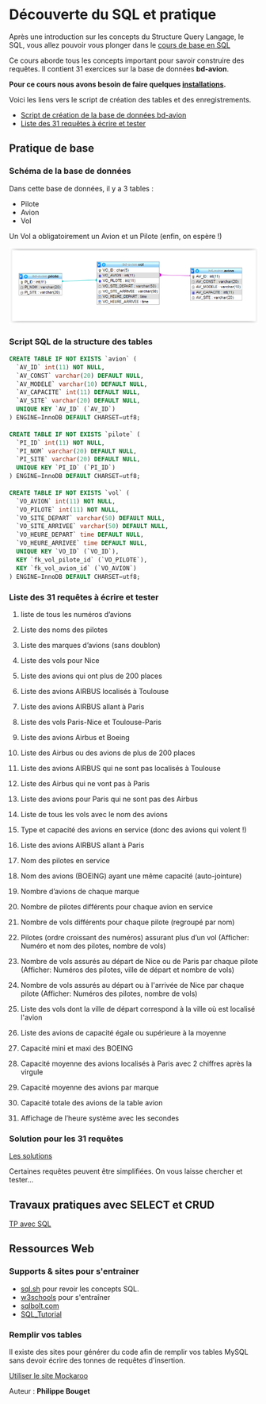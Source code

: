 # Découverte du SQL et pratique

Après une introduction sur les concepts du Structure Query Langage, le SQL, vous allez pouvoir vous plonger dans le 
[cours de base en SQL](./cours/cours-sql.md)

Ce cours aborde tous les concepts important pour savoir construire des requêtes. Il contient 31 exercices sur la base de données **bd-avion**.

**Pour ce cours nous avons besoin de faire quelques [installations](installation/installation.md).**

Voici les liens vers le script de création des tables et des enregistrements.

- [Script de création de la base de données bd-avion](./pratique/script-création-bd-avion.sql)
- [Liste des 31 requêtes à écrire et tester](./pratique/TP-31-Requêtes-sur-la-BD-Avion.pdf)

## Pratique de base

### Schéma de la base de données

Dans cette base de données, il y a 3 tables :

- Pilote
- Avion
- Vol

Un Vol a obligatoirement un Avion et un Pilote (enfin, on espère !) 

![schéma-bd](schema.PNG)

### Script SQL de la structure des tables

```sql
CREATE TABLE IF NOT EXISTS `avion` (  
  `AV_ID` int(11) NOT NULL,  
  `AV_CONST` varchar(20) DEFAULT NULL,  
  `AV_MODELE` varchar(10) DEFAULT NULL,  
  `AV_CAPACITE` int(11) DEFAULT NULL,  
  `AV_SITE` varchar(20) DEFAULT NULL,  
  UNIQUE KEY `AV_ID` (`AV_ID`)  
) ENGINE=InnoDB DEFAULT CHARSET=utf8;  

CREATE TABLE IF NOT EXISTS `pilote` (  
  `PI_ID` int(11) NOT NULL,  
  `PI_NOM` varchar(20) DEFAULT NULL,  
  `PI_SITE` varchar(20) DEFAULT NULL,  
  UNIQUE KEY `PI_ID` (`PI_ID`)  
) ENGINE=InnoDB DEFAULT CHARSET=utf8;  

CREATE TABLE IF NOT EXISTS `vol` (  
  `VO_AVION` int(11) NOT NULL,  
  `VO_PILOTE` int(11) NOT NULL,  
  `VO_SITE_DEPART` varchar(50) DEFAULT NULL,  
  `VO_SITE_ARRIVEE` varchar(50) DEFAULT NULL,  
  `VO_HEURE_DEPART` time DEFAULT NULL,  
  `VO_HEURE_ARRIVEE` time DEFAULT NULL,  
  UNIQUE KEY `VO_ID` (`VO_ID`),  
  KEY `fk_vol_pilote_id` (`VO_PILOTE`),  
  KEY `fk_vol_avion_id` (`VO_AVION`)  
) ENGINE=InnoDB DEFAULT CHARSET=utf8;  
```

### Liste des 31 requêtes à écrire et tester

1. liste de tous les numéros d’avions
2. Liste des noms des pilotes
3. Liste des marques d’avions (sans doublon)
4. Liste des vols pour Nice
5. Liste des avions qui ont plus de 200 places
6. Liste des avions AIRBUS localisés à Toulouse
7. Liste des avions AIRBUS allant à Paris
8. Liste des vols Paris-Nice et Toulouse-Paris
9. Liste des avions Airbus et Boeing
10. Liste des Airbus ou des avions de plus de 200 places
11. Liste des avions AIRBUS qui ne sont pas localisés à Toulouse
12. Liste des Airbus qui ne vont pas à Paris
13. Liste des avions pour Paris qui ne sont pas des Airbus
14. Liste de tous les vols avec le nom des avions
15. Type et capacité des avions en service (donc des avions qui volent !)
16. Liste des avions AIRBUS allant à Paris
17. Nom des pilotes en service
18. Nom des avions (BOEING) ayant une même capacité (auto-jointure)
19. Nombre d’avions de chaque marque
20. Nombre de pilotes différents pour chaque avion en service

21. Nombre de vols différents pour chaque pilote (regroupé par nom)
22. Pilotes (ordre croissant des numéros) assurant plus d’un vol (Afficher: Numéro et nom des pilotes,  nombre de vols)
23. Nombre de vols assurés au départ de Nice ou de Paris par chaque pilote (Afficher: Numéros des pilotes, ville de départ et nombre de vols)
24. Nombre de vols assurés au départ ou à l'arrivée de Nice par chaque pilote (Afficher: Numéros des pilotes,  nombre de vols)
25. Liste des vols dont la ville de départ correspond à la ville où est localisé l'avion
26. Liste des avions de capacité égale ou supérieure à la moyenne
27. Capacité mini et maxi des BOEING
28. Capacité moyenne des avions localisés à Paris avec 2 chiffres après la virgule
29. Capacité moyenne des avions par marque
30. Capacité totale des avions de la table avion
31. Affichage de l’heure système avec les secondes

### Solution pour les 31 requêtes

[Les solutions](pratique/solutions/README.md)

Certaines requêtes peuvent être simplifiées. On vous laisse chercher et tester...

## Travaux pratiques avec SELECT et CRUD

[TP avec SQL](autres-exercices-sql/travaux-pratiques-sql.md)

## Ressources Web

### Supports & sites pour s'entrainer

* [sql.sh](http://sql.sh/) pour revoir les concepts SQL.
* [w3schools](https://www.w3schools.com/sql/) pour s'entraîner
* [sqlbolt.com](https://sqlbolt.com/)
* [SQL_Tutorial](https://sqlzoo.net/wiki/SQL_Tutorial)

### Remplir vos tables

Il existe des sites pour générer du code afin de remplir vos tables MySQL sans devoir écrire des tonnes de requêtes d'insertion.

[Utiliser le site Mockaroo](https://www.mockaroo.com/)

Auteur : **Philippe Bouget**